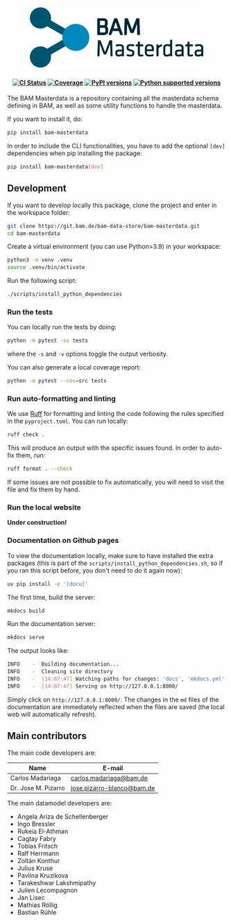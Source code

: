 <h1 align="center">
  <picture>
    <source srcset="https://github.com/BAMresearch/bam-masterdata/raw/main/docs/assets/bammasterdata_blue_transparent_text.png">
    <img src="https://github.com/BAMresearch/bam-masterdata/raw/main/docs/assets/bammasterdata_blue_transparent_text.png"
         alt="BAM Masterdata"
         style="width: 25rem">
  </picture>
</h1>


<h4 align="center">

[![CI Status](https://github.com/BAMresearch/bam-masterdata/actions/workflows/actions.yml/badge.svg)](https://github.com/BAMresearch/bam-masterdata/actions/workflows/actions.yml/badge.svg)
[![Coverage](https://coveralls.io/repos/github/BAMresearch/bam-masterdata/badge.svg?branch=main)](https://coveralls.io/repos/github/BAMresearch/bam-masterdata/badge.svg?branch=main)
[![PyPI versions](https://img.shields.io/pypi/v/bam-masterdata)](https://img.shields.io/pypi/v/bam-masterdata)
[![Python supported versions](https://img.shields.io/pypi/pyversions/bam-masterdata)](https://img.shields.io/pypi/pyversions/bam-masterdata)

</h4>

The BAM Masterdata is a repository containing all the masterdata schema defining in BAM, as well as some utility functions to handle the masterdata.

If you want to install it, do:
```sh
pip install bam-masterdata
```

In order to include the CLI functionalities, you have to add the optional `[dev]` dependencies when pip installing the package:
```sh
pip install bam-masterdata[dev]
```

## Development

If you want to develop locally this package, clone the project and enter in the workspace folder:

```sh
git clone https://git.bam.de/bam-data-store/bam-masterdata.git
cd bam-masterdata
```

Create a virtual environment (you can use Python>3.9) in your workspace:

```sh
python3 -m venv .venv
source .venv/bin/activate
```

Run the following script:

```sh
./scripts/install_python_dependencies
```

### Run the tests

You can locally run the tests by doing:

```sh
python -m pytest -sv tests
```

where the `-s` and `-v` options toggle the output verbosity.

You can also generate a local coverage report:

```sh
python -m pytest --cov=src tests
```

### Run auto-formatting and linting

We use [Ruff](https://docs.astral.sh/ruff/) for formatting and linting the code following the rules specified in the `pyproject.toml`. You can run locally:

```sh
ruff check .
```

This will produce an output with the specific issues found. In order to auto-fix them, run:

```sh
ruff format . --check
```

If some issues are not possible to fix automatically, you will need to visit the file and fix them by hand.

### Run the local website

**Under construction!**

<!-- ### Debugging

For interactive debugging of the tests, use `pytest` with the `--pdb` flag. We recommend using an IDE for debugging, e.g., _VSCode_. If that is the case, add the following snippet to your `.vscode/launch.json`:
```json
{
  "configurations": [
      {
        "name": "<descriptive tag>",
        "type": "debugpy",
        "request": "launch",
        "cwd": "${workspaceFolder}",
        "program": "${workspaceFolder}/.pyenv/bin/pytest",
        "justMyCode": true,
        "env": {
            "_PYTEST_RAISE": "1"
        },
        "args": [
            "-sv",
            "--pdb",
            "<path-to-plugin-tests>",
        ]
    }
  ]
}
```

where `<path-to-plugin-tests>` must be changed to the local path to the test module to be debugged.

The settings configuration file `.vscode/settings.json` automatically applies the linting and formatting upon saving the modified file. -->

### Documentation on Github pages

To view the documentation locally, make sure to have installed the extra packages (this is part of the `scripts/install_python_dependencies.sh`, so if you ran this script before, you don't need to do it again now):

```sh
uv pip install -e '[docu]'
```

The first time, build the server:

```sh
mkdocs build
```

Run the documentation server:

```sh
mkdocs serve
```

The output looks like:

```sh
INFO    -  Building documentation...
INFO    -  Cleaning site directory
INFO    -  [14:07:47] Watching paths for changes: 'docs', 'mkdocs.yml'
INFO    -  [14:07:47] Serving on http://127.0.0.1:8000/
```

Simply click on `http://127.0.0.1:8000/`. The changes in the `md` files of the documentation are immediately reflected when the files are saved (the local web will automatically refresh).

## Main contributors

The main code developers are:

| Name                | E-mail                                                       |
| ------------------- | ------------------------------------------------------------ |
| Carlos Madariaga    | [carlos.madariaga@bam.de](mailto:carlos.madariaga@bam.de)       |
| Dr. Jose M. Pizarro | [jose.pizarro-blanco@bam.de](mailto:jose.pizarro-blanco@bam.de) |


The main datamodel developers are:

- Angela Ariza de Schellenberger
- Ingo Bressler
- Rukeia El-Athman
- Cagtay Fabry
- Tobias Fritsch
- Ralf Herrmann
- Zoltán Konthur
- Julius Kruse
- Pavlina Kruzikova
- Tarakeshwar Lakshmipathy
- Julien Lecompagnon
- Jan Lisec
- Mathias Röllig
- Bastian Rühle